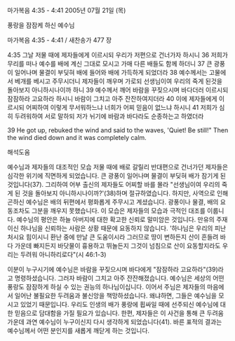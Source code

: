 마가복음 4:35 - 4:41 
2005년 07월 21일 (목)

풍랑을 잠잠케 하신 예수님



마가복음 4:35 - 4:41 / 새찬송가 477 장


4:35 그날 저물 때에 제자들에게 이르시되 우리가 저편으로 건너가자 하시니 36 저희가 무리를 떠나 예수를 배에 계신 그대로 모시고 가매 다른 배들도 함께 하더니 37 큰 광풍이 일어나며 물결이 부딪혀 배에 들어와 배에 가득하게 되었더라 38 예수께서는 고물에서 베개를 베시고 주무시더니 제자들이 깨우며 가로되 선생님이여 우리의 죽게 된것을 돌아보지 아니하시나이까 하니 39 예수께서 깨어 바람을 꾸짖으시며 바다더러 이르시되 잠잠하라 고요하라 하시니 바람이 그치고 아주 잔잔하여지더라 40 이에 제자들에게 이르시되 어찌하여 이렇게 무서워하느냐 너희가 어찌 믿음이 없느냐 하시니 41 저희가 심히 두려워하여 서로 말하되 저가 뉘기에 바람과 바다라도 순종하는고 하였더라

39 He got up, rebuked the wind and said to the waves, 'Quiet! Be still!" Then the wind died down and it was completely calm.

해석도움





예수님과 제자들의 대조적인 모습
저물 때에 배로 갈릴리 반대편으로 건너가던 제자들은 심각한 위기에 직면하게 되었습니다. 큰 광풍이 일어나며 물결이 부딪혀 배가 잠기게 된 것입니다(37). 그리하여 어부 출신의 제자들도 어찌할 바를 몰라 "선생님이여 우리의 죽게 된 것을 돌아보지 아니하시나이까?'(38)하며 절규하였습니다. 하지만, 사역으로 인해 곤하신 예수님은 배의 뒤편에서 평화롭게 주무시고 계셨습니다. 광풍이나 물결, 배의 요동조차도 그분을 깨우지 못했습니다. 이 모습은 제자들의 모습과 극적인 대조를 이룹니다. 예수님의 평안은 하늘 아버지에 대한 확고한 신뢰로 말미암은 것입니다. 만유의 주재이신 하나님을 신뢰하는 사람은 상황 때문에 요동하지 않습니다. '하나님은 우리의 피난처시요 힘이시니 환난 중에 만날 큰 도움이시라 그러므로 땅이 변하든지 산이 흔들려 바다 가운데 빠지든지 바닷물이 흉용하고 뛰놀든지 그것이 넘침으로 산이 요동할지라도 우리는 두려워 아니하리로다"(시 46:1-3)

이분이 누구시기에
예수님은 바람을 꾸짖으시며 바다에게 "잠잠하라 고요하라"(39)라고 명령하셨습니다. 그러자 바람이 그치고 아주 잔잔해졌습니다. 예수님은 세상의 어떤 풍랑도 잠잠하게 하실 수 있는 권능의 하나님이십니다. 이어서 주님은 제자들의 마음에서 일어난 불필요한 두려움과 불신앙을 책망하셨습니다. 왜냐하면, 그들은 예수님을 모시고 있었기 때문입니다. 우리도 인생의 배가 풍랑에 휩싸일 때에 선주되신 예수님에 대한 믿음으로 담대함을 가질 필요가 있습니다. 한편, 제자들은 이 사건을 통해 큰 두려움 가운데 과연 예수님이 누구이신지 다시 생각하게 되었습니다(41). 바른 표적의 결과는 예수님께서 어떤 분인지를 새롭게 깨닫게 하는 것입니다.